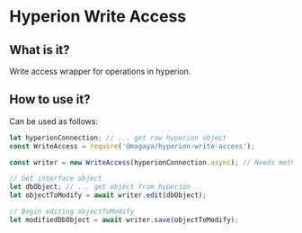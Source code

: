 # Hyperion Write Access

## What is it?

Write access wrapper for operations in hyperion.

## How to use it?

Can be used as follows:

```js
let hyperionConnection; // ... get raw hyperion object
const WriteAccess = require('@magaya/hyperion-write-access');

const writer = new WriteAccess(hyperionConnection.async); // Needs methods in async

// Get interface object
let dbObject; // ... get object from hyperion
let objectToModify = await writer.edit(dbObject); 

// Begin editing objectToModify
let modifiedDbObject = await writer.save(objectToModify);
```